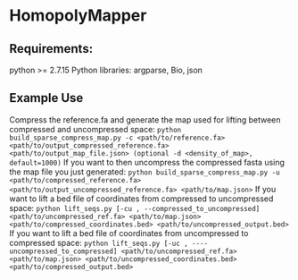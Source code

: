 # HomopolyMapper

## Requirements:
python >= 2.7.15
Python libraries: argparse, Bio, json

## Example Use
Compress the reference.fa and generate the map used for lifting between compressed and uncompressed space:
```python build_sparse_compress_map.py -c <path/to/reference.fa> <path/to/output_compressed_reference.fa> <path/to/output_map_file.json> (optional -d <density_of_map>, default=1000)```
If you want to then uncompress the compressed fasta using the map file you just generated:
```python build_sparse_compress_map.py -u <path/to/compressed_reference.fa> <path/to/output_uncompressed_reference.fa> <path/to/map.json>```
If you want to lift a bed file of coordinates from compressed to uncompressed space:
```python lift_seqs.py [-cu , --compressed_to_uncompressed] <path/to/uncompressed_ref.fa> <path/to/map.json> <path/to/compressed_coordinates.bed> <path/to/uncompressed_output.bed>```
If you want to lift a bed file of coordinates from uncompressed to compressed space:
```python lift_seqs.py [-uc , ----uncompressed_to_compressed] <path/to/uncompressed_ref.fa> <path/to/map.json> <path/to/uncompressed_coordinates.bed> <path/to/compressed_output.bed>```
